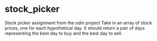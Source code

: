 # stock_picker
Stock picker assignment from the odin project
Take in an array of stock prices, one for each hypothetical day. It should return a pair of days representing the best day to buy and the best day to sell.